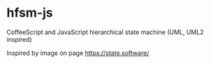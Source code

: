 # hfsm-js
CoffeeScript and JavaScript hierarchical state machine (UML, UML2 inspired)

Inspired by image on page https://state.software/
